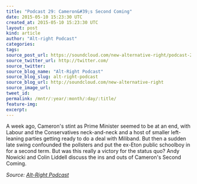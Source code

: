 ```yaml
---
title: "Podcast 29: Cameron&#39;s Second Coming"
date: 2015-05-10 15:23:30 UTC
created_at: 2015-05-10 15:23:30 UTC
layout: post
kind: article
author: "Alt-right Podcast"
categories: 
tags: 
source_post_url: https://soundcloud.com/new-alternative-right/podcast-29-camerons-second-coming
source_twitter_url: http://twitter.com/
source_twitter: 
source_blog_name: "Alt-Right Podcast"
source_blog_slug: alt-right-podcast
source_blog_url: http://soundcloud.com/new-alternative-right
source_image_url: 
tweet_id:
permalink: /mntr/:year/:month/:day/:title/
feature-img: 
excerpt:
---
```

A week ago, Cameron's stint as Prime Minister seemed to be at an end, with Labour and the Conservatives neck-and-neck and a host of smaller left-leaning parties getting ready to do a deal with Miliband. But then a sudden late swing confounded the pollsters and put the ex-Eton public schoolboy in for a second term. But was this really a victory for the status quo? Andy Nowicki and Colin Liddell discuss the ins and outs of Cameron's Second Coming.<div class="">
    <i>Source: <a href="http://soundcloud.com/new-alternative-right">Alt-Right Podcast</a></i>
</div>
